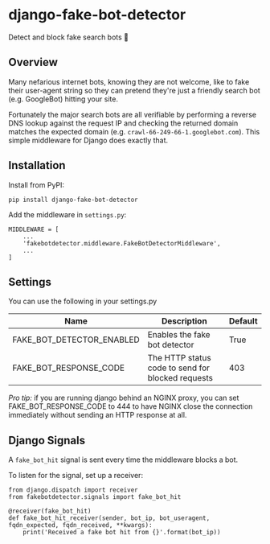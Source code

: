 # django-fake-bot-detector 

Detect and block fake search bots 🤖

## Overview

Many nefarious internet bots, knowing they are not welcome, like to fake their user-agent
string so they can pretend they're just a friendly search bot (e.g. GoogleBot) hitting your site.

Fortunately the major search bots are all verifiable by performing a reverse DNS lookup against
the request IP and checking the returned domain matches the expected domain 
(e.g. `crawl-66-249-66-1.googlebot.com`). This simple middleware for Django does exactly that.

## Installation

Install from PyPI:

```
pip install django-fake-bot-detector
```

Add the middleware in `settings.py`:

```
MIDDLEWARE = [
    ...
    'fakebotdetector.middleware.FakeBotDetectorMiddleware',
    ...
]
```

## Settings

You can use the following in your settings.py

| Name                            | Description                                                      | Default |
|---------------------------------|------------------------------------------------------------------|---------|
| FAKE_BOT_DETECTOR_ENABLED       | Enables the fake bot detector                                    | True    |
| FAKE_BOT_RESPONSE_CODE          | The HTTP status code to send for blocked requests                | 403     |

*Pro tip:* if you are running django behind an NGINX proxy, you can set FAKE_BOT_RESPONSE_CODE to 444 to have
NGINX close the connection immediately without sending an HTTP response at all.

## Django Signals

A `fake_bot_hit` signal is sent every time the middleware blocks a bot.

To listen for the signal, set up a receiver:

```
from django.dispatch import receiver
from fakebotdetector.signals import fake_bot_hit

@receiver(fake_bot_hit)
def fake_bot_hit_receiver(sender, bot_ip, bot_useragent, fqdn_expected, fqdn_received, **kwargs):
    print('Received a fake bot hit from {}'.format(bot_ip))
```
